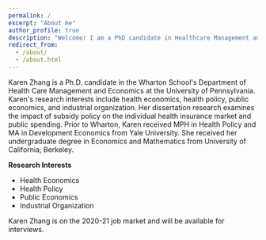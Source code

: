 ```yaml
---
permalink: /
excerpt: "About me"
author_profile: true
description: "Welcome! I am a PhD candidate in Healthcare Management and Economics at the Wharton School, University of Pennsylvania. My research interests include: health economics, health insurance, industrial organization, and public finance. I am on the 2020-21 job market and will be available for interviews."
redirect_from: 
  - /about/
  - /about.html
---
```




 Karen Zhang is a Ph.D. candidate in the Wharton School's Department of Health Care Management and Economics at the University of Pennsylvania.
 Karen's research interests include health economics, health policy, public economics, and industrial organization. 
 Her dissertation research examines the impact of subsidy policy on the individual health insurance market and public spending. 
 Prior to Wharton, Karen received MPH in Health Policy and MA in Development Economics from Yale University. 
 She received her undergraduate degree in Economics and Mathematics from University of California, Berkeley. 

**Research Interests**
-  Health Economics
-  Health Policy
-  Public Economics
-  Industrial Organization


Karen Zhang is on the 2020-21 job market and will be available for interviews. 


